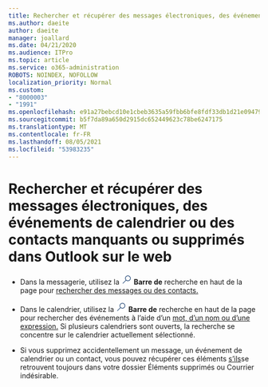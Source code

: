 ```yaml
---
title: Rechercher et récupérer des messages électroniques, des événements de calendrier ou des contacts manquants ou supprimés
ms.author: daeite
author: daeite
manager: joallard
ms.date: 04/21/2020
ms.audience: ITPro
ms.topic: article
ms.service: o365-administration
ROBOTS: NOINDEX, NOFOLLOW
localization_priority: Normal
ms.custom:
- "8000003"
- "1991"
ms.openlocfilehash: e91a27bebcd10e1cbeb3635a59fbb6bfe8fdf33db1d21e094794fc82d9f0e608
ms.sourcegitcommit: b5f7da89a650d2915dc652449623c78be6247175
ms.translationtype: MT
ms.contentlocale: fr-FR
ms.lasthandoff: 08/05/2021
ms.locfileid: "53983235"
---
```

# <a name="find-and-recover-missing-or-deleted-email-calendar-events-or-contacts-in-outlook-on-the-web"></a>Rechercher et récupérer des messages électroniques, des événements de calendrier ou des contacts manquants ou supprimés dans Outlook sur le web

- Dans la messagerie, utilisez la <img src='data:image/png;base64,iVBORw0KGgoAAAANSUhEUgAAABUAAAAVBAMAAABbObilAAAAKlBMVEX///+WqL7l6u8vUn8iR3azwNDCzNlObJFAYIkDLWNeeZuks8d7ka1thaRtSbf+AAAAS0lEQVQI12MgFjAdmVkKY6csYxK5AGUbAqWsIUzGBiARAmGzCwAJlgQwmyMARiDEEeoxzWEyQZivLAS3l8kQ4RplkDF4hRkWEvQSABbdDSdqA/J0AAAAAElFTkSuQmCC' />
 **Barre de** recherche en haut de la page pour [rechercher des messages ou des contacts.](https://support.office.com/article/b27e5eb7-3255-4c61-bf16-1c6a16bc2e6b)

- Dans le calendrier, utilisez la <img src='data:image/png;base64,iVBORw0KGgoAAAANSUhEUgAAABUAAAAVBAMAAABbObilAAAAKlBMVEX///+WqL7l6u8vUn8iR3azwNDCzNlObJFAYIkDLWNeeZuks8d7ka1thaRtSbf+AAAAS0lEQVQI12MgFjAdmVkKY6csYxK5AGUbAqWsIUzGBiARAmGzCwAJlgQwmyMARiDEEeoxzWEyQZivLAS3l8kQ4RplkDF4hRkWEvQSABbdDSdqA/J0AAAAAElFTkSuQmCC' />
 **Barre de** recherche en haut de la page pour rechercher des événements à l’aide d’un [mot, d’un nom ou d’une expression.](https://support.office.com/article/d587aaec-fb2c-4f6f-aee1-0df1fc591477) Si plusieurs calendriers sont ouverts, la recherche se concentre sur le calendrier actuellement sélectionné.

- Si vous supprimez accidentellement un message, un événement de calendrier ou un contact, vous pouvez récupérer ces éléments [s’ils](https://support.office.com/article/a8ca78ac-4721-4066-95dd-571842e9fb11)se retrouvent toujours dans votre dossier Éléments supprimés ou Courrier indésirable.